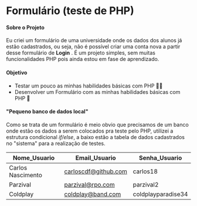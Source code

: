 # Formulário (teste de PHP)



####  Sobre o Projeto

Eu criei um formulário de uma universidade onde os dados dos alunos já estão cadastrados, ou seja, não é possível criar uma conta nova a partir desse formulário de **Login** . É um projeto simples, sem muitas funcionalidades PHP pois ainda estou em fase de aprendizado.  


#### Objetivo

* Testar um pouco as minhas habilidades básicas com PHP 👨‍💻
* Desenvolver um Formulário com as minhas habilidades básicas com PHP 🧠

#### "Pequeno banco de dados local" 

Como se trata de um formulário é meio obvio que precisamos de um banco onde estão os dados a serem colocados pra teste pelo PHP, utilizei a estrutura condicional *if/else*, a baixo estão a tabela de dados cadastrados no "sistema" para a realização de testes. 


| Nome_Usuario  | Email_Usuario | Senha_Usuario |
| ------------- | ------------- | ------------- |
| Carlos Nascimento  | carloscdf@github.com  | carlos18 |
| Parzival  | parzival@rpo.com  | parzival2 |
| Coldplay | coldplay@band.com | coldplayparadise34 |

